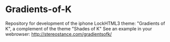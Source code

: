 Gradients-of-K
==============

Repository for development of the iphone LockHTML3 theme: "Gradients of K", a complement of the theme "Shades of K" See an example in your webrowser: http://stereostance.com/gradientsofk/
